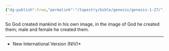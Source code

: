 ```yaml
---
{"dg-publish":true,"permalink":"/tapestry/bible/genesis/genesis-1-27/","title":"Genesis 1:27","hide":true,"tags":["bible-verse","bible-verse"],"dgHomeLink":true,"dgShowLocalGraph":true,"dgEnableSearch":true}
---
```


So God created mankind in his own image, in the image of God he created them; male and female he created them.

---
* New International Version (NIV)*